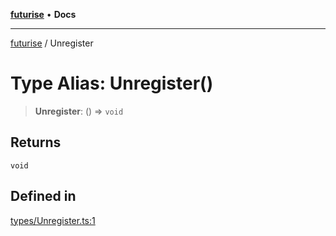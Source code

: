 [**futurise**](../README.md) • **Docs**

***

[futurise](../README.md) / Unregister

# Type Alias: Unregister()

> **Unregister**: () => `void`

## Returns

`void`

## Defined in

[types/Unregister.ts:1](https://github.com/nevoland/futurise/blob/f004fb130ed2cfd337ed99b8ab01ee1b07fb6a02/lib/types/Unregister.ts#L1)
